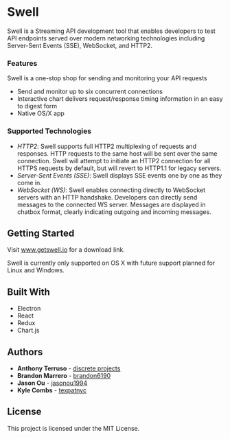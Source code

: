 # Swell

Swell is a Streaming API development tool that enables developers to test API endpoints served over modern networking technologies including Server-Sent Events (SSE), WebSocket, and HTTP2.

### Features
Swell is a one-stop shop for sending and monitoring your API requests
* Send and monitor up to six concurrent connections
* Interactive chart delivers request/response timing information in an easy to digest form
* Native OS/X app

### Supported Technologies
* *HTTP2*: Swell supports full HTTP2 multiplexing of requests and responses. HTTP requests to the same host will be sent over the same connection. Swell will attempt to initiate an HTTP2 connection for all HTTPS requests by default, but will revert to HTTP1.1 for legacy servers.
* *Server-Sent Events (SSE)*: Swell displays SSE events one by one as they come in.
* *WebSocket (WS)*: Swell enables connecting directly to WebSocket servers with an HTTP handshake. Developers can directly send messages to the connected WS server. Messages are displayed in chatbox format, clearly indicating outgoing and incoming messages.

## Getting Started

Visit www.getswell.io for a download link. 

Swell is currently only supported on OS X with future support planned for Linux and Windows.


## Built With
* Electron
* React
* Redux
* Chart.js


## Authors

* **Anthony Terruso** - [discrete projects](https://github.com/discrete-projects)
* **Brandon Marrero** - [brandon6190](https://github.com/brandon6190)
* **Jason Ou** - [jasonou1994](https://github.com/jasonou1994)
* **Kyle Combs** - [texpatnyc](https://github.com/texpatnyc)

## License

This project is licensed under the MIT License.


